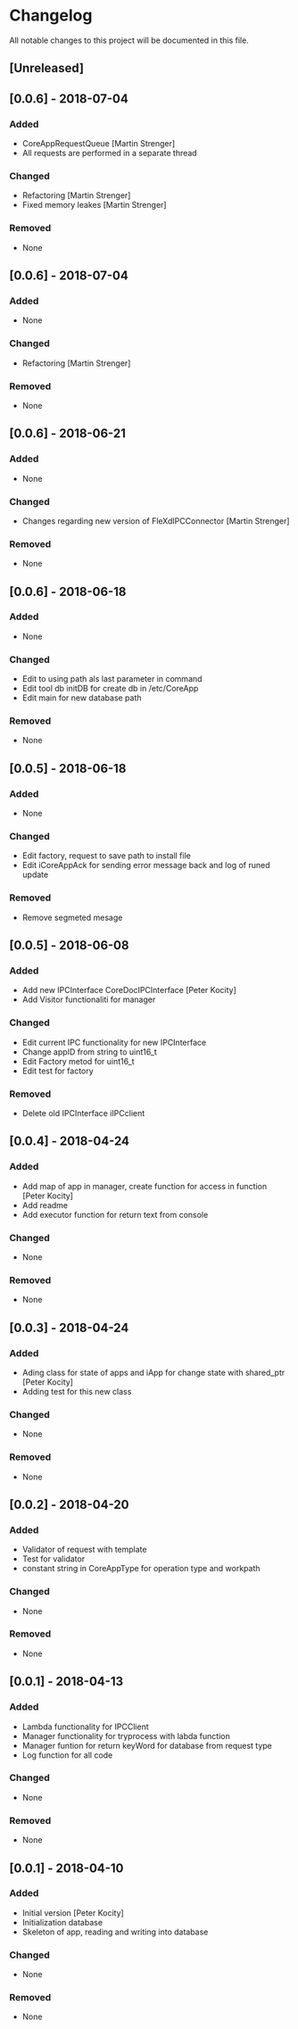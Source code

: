 # Changelog
All notable changes to this project will be documented in this file.

## [Unreleased]
## [0.0.6] - 2018-07-04
### Added
- CoreAppRequestQueue [Martin Strenger]
- All requests are performed in a separate thread

### Changed
- Refactoring [Martin Strenger]
- Fixed memory leakes [Martin Strenger]

### Removed
- None

## [0.0.6] - 2018-07-04
### Added
- None

### Changed
- Refactoring [Martin Strenger]

### Removed
- None

## [0.0.6] - 2018-06-21
### Added
- None

### Changed
- Changes regarding new version of FleXdIPCConnector [Martin Strenger]

### Removed
- None

## [0.0.6] - 2018-06-18
### Added
- None

### Changed
- Edit to using path als last parameter in command
- Edit tool db initDB for create db in /etc/CoreApp
- Edit main for new database path

### Removed
- None

## [0.0.5] - 2018-06-18
### Added
- None

### Changed
- Edit factory, request to save path to install file
- Edit iCoreAppAck for sending error message back and log of runed update

### Removed
- Remove segmeted mesage

## [0.0.5] - 2018-06-08
### Added
- Add new IPCInterface CoreDocIPCInterface [Peter Kocity]
- Add Visitor functionaliti for manager

### Changed
- Edit current IPC functionality for new IPCInterface
- Change appID from string to uint16_t
- Edit Factory metod for uint16_t
- Edit test for factory

### Removed
- Delete old IPCInterface iIPCclient


## [0.0.4] - 2018-04-24
### Added
- Add map of app in manager, create function for access in function [Peter Kocity]
- Add readme
- Add executor function for return text from console

### Changed
- None

### Removed
- None

## [0.0.3] - 2018-04-24
### Added
- Ading class for state of apps and iApp for change state with shared_ptr [Peter Kocity]
- Adding test for this new class

### Changed
- None

### Removed
- None

## [0.0.2] - 2018-04-20
### Added
- Validator of request with template
- Test for validator
- constant string in CoreAppType for operation type and workpath

### Changed
- None

### Removed
- None

## [0.0.1] - 2018-04-13
### Added
- Lambda functionality for IPCClient
- Manager functionality for tryprocess with labda function
- Manager funtion for return keyWord for database from request type
- Log function for all code

### Changed
- None

### Removed
- None

## [0.0.1] - 2018-04-10
### Added
- Initial version [Peter Kocity]
- Initialization database
- Skeleton of app, reading and writing into database

### Changed
- None

### Removed
- None
